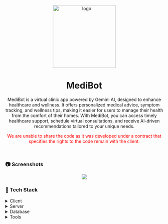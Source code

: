 
<div align="center">

  <img src="https://amazone-clone.storage.iran.liara.space/namakicon.png" alt="logo" width="200" height="auto" />
  <h1>MediBot</h1>
  <p>MediBot is a virtual clinic app powered by Gemini AI, designed to enhance healthcare and wellness. It offers personalized medical advice, symptom tracking, and wellness tips, making it easier for users to manage their health from the comfort of their homes. With MediBot, you can access timely healthcare support, schedule virtual consultations, and receive AI-driven recommendations tailored to your unique needs.</p>
  <p style="color: red;"> We are unable to share the code as it was developed under a contract that specifies the rights to the code remain with the client.</p>
  
  

</div>

<br />



<!-- Screenshots -->
### :camera: Screenshots

<div align="center"> 
 <img src="https://amazone-clone.storage.iran.liara.space/namakban-mockup.png" />
</div>



<!-- TechStack -->
### :space_invader: Tech Stack

<details>
  <summary>Client</summary>
  <ul>
    <li><a href="https://flutter.dev/">Flutter</a></li>
    <li><a href="https://chornthorn.github.io/getx-docs/">Getx State Manager</a></li>
  </ul>
</details>


<details>
  <summary>Server</summary>
  <ul>
    <li><a href="https://nodejs.org/en">Node.js</a></li>
    <li><a href="https://expressjs.com/">Express.js</a></li>
    
   
  </ul>
</details>

<details>
<summary>Database</summary>
  <ul>
    <li><a href="https://www.mongodb.com/">MongoDB</a></li>
  </ul>
</details>
<details>
  <summary>Tools</summary>
  <ul>
    <li><a>OTP Authentication</a></li>
    <li><a>In app purchase</a></li>
    
   
  </ul>


